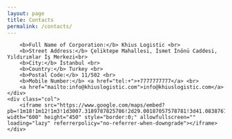 ```yaml
---
layout: page
title: Contacts
permalink: /contacts/
---
```


<div class="row">
    <div class="col">

        <b>Full Name of Corporation:</b> Khius Logistic <br>
        <b>Street Address:</b> Çeliktepe Mahallesi, İsmet İnönü Caddesi, Yıldırımlar İş Merkezi<br>
        <b>City:</b> İstanbul <br>
        <b>Country:</b> Turkey <br>
        <b>Postal Code:</b> 11/502 <br>
        <b>Mobile Number:</b> <a href="tel:+">+7777777777</a> <br>
        <a href="mailto:info@khiuslogistic.com">info@khiuslogistic.com</a>
    </div>
    <div class="col">
        <iframe src="https://www.google.com/maps/embed?pb=!1m18!1m12!1m3!1d3007.3189787825786!2d29.00187057578781!3d41.083876714766916!2m3!1f0!2f0!3f0!3m2!1i1024!2i768!4f13.1!3m3!1m2!1s0x14cab66144897a8d%3A0xfca2562482ad901c!2sYildirimlar%20I%C5%9F%20Merkezi!5e0!3m2!1sru!2ssg!4v1701457161711!5m2!1sru!2ssg" width="600" height="450" style="border:0;" allowfullscreen="" loading="lazy" referrerpolicy="no-referrer-when-downgrade"></iframe>
    </div>
</div>
